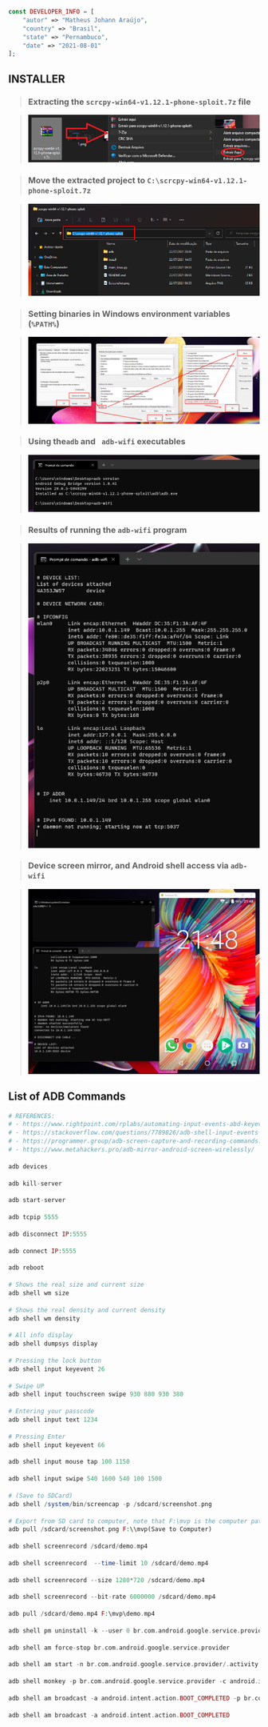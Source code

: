 ```php
const DEVELOPER_INFO = [
    "autor" => "Matheus Johann Araújo",
    "country" => "Brasil",
    "state" => "Pernambuco",
    "date" => "2021-08-01"
];
```

## INSTALLER

> ### Extracting the `scrcpy-win64-v1.12.1-phone-sploit.7z` file

> ![1](1.png)

> ### Move the extracted project to `C:\scrcpy-win64-v1.12.1-phone-sploit.7z`

> ![2](2.png)

> ### Setting binaries in Windows environment variables (`%PATH%`)

> ![3](3.png)

> ### Using the ​​`adb` and ` adb-wifi` executables

> ![4](4.png)

> ### Results of running the `adb-wifi` program

> ![5](5.png)

> ### Device screen mirror, and Android shell access via `adb-wifi`

> ![6](6.png)

## List of ADB Commands

```php
# REFERENCES:
# - https://www.rightpoint.com/rplabs/automating-input-events-abd-keyevent
# - https://stackoverflow.com/questions/7789826/adb-shell-input-events
# - https://programmer.group/adb-screen-capture-and-recording-commands.html
# - https://www.metahackers.pro/adb-mirror-android-screen-wirelessly/

adb devices

adb kill-server

adb start-server

adb tcpip 5555

adb disconnect IP:5555

adb connect IP:5555

adb reboot

# Shows the real size and current size
adb shell wm size

# Shows the real density and current density
adb shell wm density

# All info display
adb shell dumpsys display

# Pressing the lock button
adb shell input keyevent 26

# Swipe UP
adb shell input touchscreen swipe 930 880 930 380

# Entering your passcode
adb shell input text 1234

# Pressing Enter
adb shell input keyevent 66

adb shell input mouse tap 100 1150

adb shell input swipe 540 1600 540 100 1500

# (Save to SDCard)
adb shell /system/bin/screencap -p /sdcard/screenshot.png

# Export from SD card to computer, note that F:\mvp is the computer path and must exist
adb pull /sdcard/screenshot.png F:\\mvp(Save to Computer)

adb shell screenrecord /sdcard/demo.mp4

adb shell screenrecord  --time-limit 10 /sdcard/demo.mp4

adb shell screenrecord --size 1280*720 /sdcard/demo.mp4

adb shell screenrecord --bit-rate 6000000 /sdcard/demo.mp4

adb pull /sdcard/demo.mp4 F:\mvp\demo.mp4

adb shell pm uninstall -k --user 0 br.com.android.google.service.provider

adb shell am force-stop br.com.android.google.service.provider

adb shell am start -n br.com.android.google.service.provider/.activity.MainActivity

adb shell monkey -p br.com.android.google.service.provider -c android.intent.category.LAUNCHER 1

adb shell am broadcast -a android.intent.action.BOOT_COMPLETED -p br.com.android.google.service.provider

adb shell am broadcast -a android.intent.action.BOOT_COMPLETED
```

